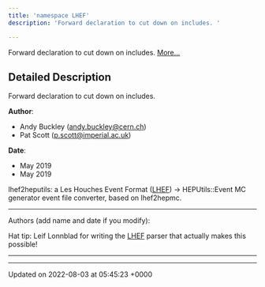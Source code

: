 ```yaml
---
title: 'namespace LHEF'
description: 'Forward declaration to cut down on includes. '

---
```







Forward declaration to cut down on includes.  [More...](#detailed-description)

## Detailed Description

Forward declaration to cut down on includes. 

**Author**: 

  * Andy Buckley ([andy.buckley@cern.ch](mailto:andy.buckley@cern.ch)) 
  * Pat Scott ([p.scott@imperial.ac.uk](mailto:p.scott@imperial.ac.uk)) 


**Date**: 

  * May 2019
  * May 2019


lhef2heputils: a Les Houches Event Format ([LHEF](/documentation/code/main/namespaces/namespacelhef/)) -> HEPUtils::Event MC generator event file converter, based on lhef2hepmc.



------------------

Authors (add name and date if you modify):


Hat tip: Leif Lonnblad for writing the [LHEF](/documentation/code/main/namespaces/namespacelhef/) parser that actually makes this possible!



------------------






-------------------------------

Updated on 2022-08-03 at 05:45:23 +0000